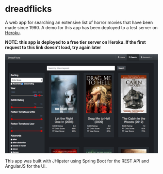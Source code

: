 # dreadflicks

A web app for searching an extensive list of horror movies that have been made since 1960. A demo for this app has been deployed to a test server on [Heroku](https://dreadflicks.herokuapp.com).

**NOTE: this app is deployed to a free tier server on Heroku. If the first request to this link doesn't load, try again later**

![dreadflicks search](https://raw.githubusercontent.com/scottmcallister/dreadflicks/master/screenshots/dreadflicks-search.png?token=AHxRCoO7_yWToa-Sel677WqIverF-22oks5ZUzWcwA%3D%3D)

This app was built with JHipster using Spring Boot for the REST API and AngularJS for the UI. 
